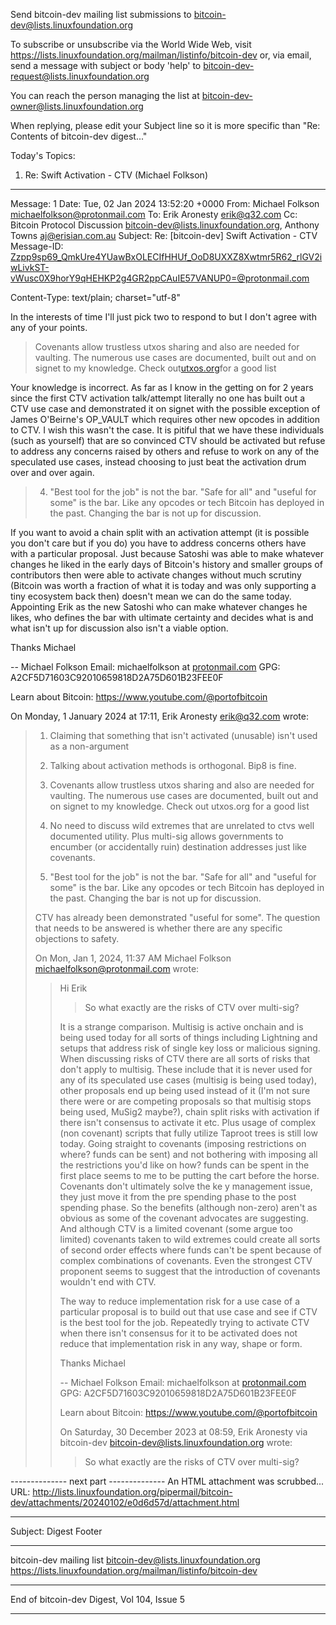 Send bitcoin-dev mailing list submissions to
	bitcoin-dev@lists.linuxfoundation.org

To subscribe or unsubscribe via the World Wide Web, visit
	https://lists.linuxfoundation.org/mailman/listinfo/bitcoin-dev
or, via email, send a message with subject or body 'help' to
	bitcoin-dev-request@lists.linuxfoundation.org

You can reach the person managing the list at
	bitcoin-dev-owner@lists.linuxfoundation.org

When replying, please edit your Subject line so it is more specific
than "Re: Contents of bitcoin-dev digest..."


Today's Topics:

   1. Re: Swift Activation - CTV (Michael Folkson)


----------------------------------------------------------------------

Message: 1
Date: Tue, 02 Jan 2024 13:52:20 +0000
From: Michael Folkson <michaelfolkson@protonmail.com>
To: Erik Aronesty <erik@q32.com>
Cc: Bitcoin Protocol Discussion
	<bitcoin-dev@lists.linuxfoundation.org>, Anthony Towns
	<aj@erisian.com.au>
Subject: Re: [bitcoin-dev] Swift Activation - CTV
Message-ID:
	<Zzpp9sp69_QmkUre4YUawBxOLECIfHHUf_OoD8UXXZ8Xwtmr5R62_rlGV2iwLivkST-vWusc0X9horY9qHEHKP2g4GR2ppCAuIE57VANUP0=@protonmail.com>
	
Content-Type: text/plain; charset="utf-8"

In the interests of time I'll just pick two to respond to but I don't agree with any of your points.

> Covenants allow trustless utxos sharing and also are needed for vaulting. The numerous use cases are documented, built out and on signet to my knowledge. Check out[utxos.org](http://utxos.org/)for a good list

Your knowledge is incorrect. As far as I know in the getting on for 2 years since the first CTV activation talk/attempt literally no one has built out a CTV use case and demonstrated it on signet with the possible exception of James O'Beirne's OP_VAULT which requires other new opcodes in addition to CTV. I wish this wasn't the case. It is pitiful that we have these individuals (such as yourself) that are so convinced CTV should be activated but refuse to address any concerns raised by others and refuse to work on any of the speculated use cases, instead choosing to just beat the activation drum over and over again.

> 4. "Best tool for the job" is not the bar. "Safe for all" and "useful for some" is the bar. Like any opcodes or tech Bitcoin has deployed in the past. Changing the bar is not up for discussion.

If you want to avoid a chain split with an activation attempt (it is possible you don't care but if you do) you have to address concerns others have with a particular proposal. Just because Satoshi was able to make whatever changes he liked in the early days of Bitcoin's history and smaller groups of contributors then were able to activate changes without much scrutiny (Bitcoin was worth a fraction of what it is today and was only supporting a tiny ecosystem back then) doesn't mean we can do the same today. Appointing Erik as the new Satoshi who can make whatever changes he likes, who defines the bar with ultimate certainty and decides what is and what isn't up for discussion also isn't a viable option.

Thanks
Michael

--
Michael Folkson
Email: michaelfolkson at [protonmail.com](http://protonmail.com/)
GPG: A2CF5D71603C92010659818D2A75D601B23FEE0F

Learn about Bitcoin: https://www.youtube.com/@portofbitcoin

On Monday, 1 January 2024 at 17:11, Erik Aronesty <erik@q32.com> wrote:

> 1. Claiming that something that isn't activated (unusable) isn't used as a non-argument
>
> 2. Talking about activation methods is orthogonal. Bip8 is fine.
>
> 3. Covenants allow trustless utxos sharing and also are needed for vaulting. The numerous use cases are documented, built out and on signet to my knowledge. Check out utxos.org for a good list
>
> 3. No need to discuss wild extremes that are unrelated to ctvs well documented utility. Plus multi-sig allows governments to encumber (or accidentally ruin) destination addresses just like covenants.
>
> 4. "Best tool for the job" is not the bar. "Safe for all" and "useful for some" is the bar. Like any opcodes or tech Bitcoin has deployed in the past. Changing the bar is not up for discussion.
>
> CTV has already been demonstrated "useful for some". The question that needs to be answered is whether there are any specific objections to safety.
>
> On Mon, Jan 1, 2024, 11:37 AM Michael Folkson <michaelfolkson@protonmail.com> wrote:
>
>> Hi Erik
>>
>>> So what exactly are the risks of CTV over multi-sig?
>>
>> It is a strange comparison. Multisig is active onchain and is being used today for all sorts of things including Lightning and setups that address risk of single key loss or malicious signing. When discussing risks of CTV there are all sorts of risks that don't apply to multisig. These include that it is never used for any of its speculated use cases (multisig is being used today), other proposals end up being used instead of it (I'm not sure there were or are competing proposals so that multisig stops being used, MuSig2 maybe?), chain split risks with activation if there isn't consensus to activate it etc. Plus usage of complex (non covenant) scripts that fully utilize Taproot trees is still low today. Going straight to covenants (imposing restrictions on where? funds can be sent) and not bothering with imposing all the restrictions you'd like on how? funds can be spent in the first place seems to me to be putting the cart before the horse. Covenants don't ultimately solve the ke
 y management issue, they just move it from the pre spending phase to the post spending phase. So the benefits (although non-zero) aren't as obvious as some of the covenant advocates are suggesting. And although CTV is a limited covenant (some argue too limited) covenants taken to wild extremes could create all sorts of second order effects where funds can't be spent because of complex combinations of covenants. Even the strongest CTV proponent seems to suggest that the introduction of covenants wouldn't end with CTV.
>>
>> The way to reduce implementation risk for a use case of a particular proposal is to build out that use case and see if CTV is the best tool for the job. Repeatedly trying to activate CTV when there isn't consensus for it to be activated does not reduce that implementation risk in any way, shape or form.
>>
>> Thanks
>> Michael
>>
>> --
>> Michael Folkson
>> Email: michaelfolkson at [protonmail.com](http://protonmail.com/)
>> GPG: A2CF5D71603C92010659818D2A75D601B23FEE0F
>>
>> Learn about Bitcoin: https://www.youtube.com/@portofbitcoin
>>
>> On Saturday, 30 December 2023 at 08:59, Erik Aronesty via bitcoin-dev <bitcoin-dev@lists.linuxfoundation.org> wrote:
>>
>>> So what exactly are the risks of CTV over multi-sig?
>>>
>>>>
-------------- next part --------------
An HTML attachment was scrubbed...
URL: <http://lists.linuxfoundation.org/pipermail/bitcoin-dev/attachments/20240102/e0d6d57d/attachment.html>

------------------------------

Subject: Digest Footer

_______________________________________________
bitcoin-dev mailing list
bitcoin-dev@lists.linuxfoundation.org
https://lists.linuxfoundation.org/mailman/listinfo/bitcoin-dev


------------------------------

End of bitcoin-dev Digest, Vol 104, Issue 5
*******************************************
